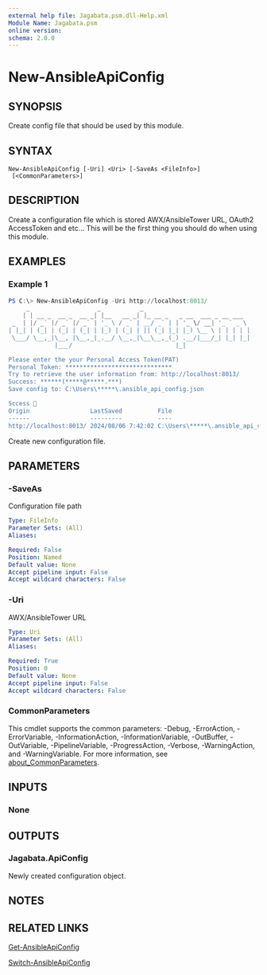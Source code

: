 ```yaml
---
external help file: Jagabata.psm.dll-Help.xml
Module Name: Jagabata.psm
online version:
schema: 2.0.0
---
```


# New-AnsibleApiConfig

## SYNOPSIS
Create config file that should be used by this module.

## SYNTAX

```
New-AnsibleApiConfig [-Uri] <Uri> [-SaveAs <FileInfo>]
 [<CommonParameters>]
```

## DESCRIPTION
Create a configuration file which is stored AWX/AnsibleTower URL, OAuth2 AccessToken and etc...
This will be the first thing you should do when using this module.

## EXAMPLES

### Example 1
```powershell
PS C:\> New-AnsibleApiConfig -Uri http://localhost:8013/
     _                   _           _
    | | __ _  __ _  __ _| |__   __ _| |_ __ _   _ __  ___ _ __ ___
 _  | |/ _` |/ _` |/ _` | '_ \ / _` | __/ _` | | '_ \/ __| '_ ` _ \
| |_| | (_| | (_| | (_| | |_) | (_| | || (_| |_| |_) \__ \ | | | | |
 \___/ \__,_|\__, |\__,_|_.__/ \__,_|\__\__,_(_) .__/|___/_| |_| |_|
             |___/                             |_|

Please enter the your Personal Access Token(PAT)
Personal Token: ******************************
Try to retrieve the user information from: http://localhost:8013/
Success: ******(*****@*****.***)
Save config to: C:\Users\*****\.ansible_api_config.json

Sccess 🎉
Origin                 LastSaved          File
------                 ---------          ----
http://localhost:8013/ 2024/08/06 7:42:02 C:\Users\*****\.ansible_api_config.json
```

Create new configuration file.

## PARAMETERS

### -SaveAs
Configuration file path

```yaml
Type: FileInfo
Parameter Sets: (All)
Aliases:

Required: False
Position: Named
Default value: None
Accept pipeline input: False
Accept wildcard characters: False
```

### -Uri
AWX/AnsibleTower URL

```yaml
Type: Uri
Parameter Sets: (All)
Aliases:

Required: True
Position: 0
Default value: None
Accept pipeline input: False
Accept wildcard characters: False
```

### CommonParameters
This cmdlet supports the common parameters: -Debug, -ErrorAction, -ErrorVariable, -InformationAction, -InformationVariable, -OutBuffer, -OutVariable, -PipelineVariable, -ProgressAction, -Verbose, -WarningAction, and -WarningVariable. For more information, see [about_CommonParameters](http://go.microsoft.com/fwlink/?LinkID=113216).

## INPUTS

### None
## OUTPUTS

### Jagabata.ApiConfig
Newly created configuration object.

## NOTES

## RELATED LINKS

[Get-AnsibleApiConfig](Get-AnsibleApiConfig.md)

[Switch-AnsibleApiConfig](Switch-AnsibleApiConfig.md)

